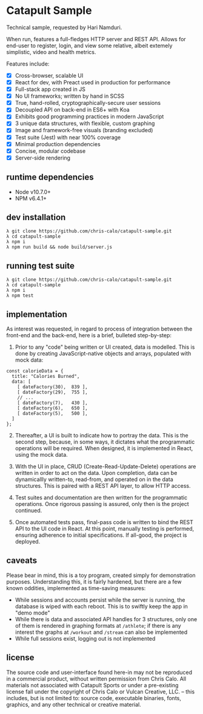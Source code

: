 # Catapult Sample

Technical sample, requested by Hari Namduri.

When run, features a full-fledges HTTP server and REST API. Allows for
end-user to register, login, and view some relative, albeit extemely
simplistic, video and health metrics.

Features include:

- [x] Cross-browser, scalable UI
- [x] React for dev, with Preact used in production for performance
- [x] Full-stack app created in JS
- [x] No UI frameworks; written by hand in SCSS
- [x] True, hand-rolled, cryptographically-secure user sessions
- [x] Decoupled API on back-end in ES6+ with Koa
- [x] Exhibits good programming practices in modern JavaScript
- [x] 3 unique data structures, with flexible, custom graphing
- [x] Image and framework-free visuals (branding excluded)
- [x] Test suite (Jest) with near 100% coverage
- [x] Minimal production dependencies
- [x] Concise, modular codebase
- [x] Server-side rendering

## runtime dependencies
- Node v10.7.0+
- NPM v6.4.1+

## dev installation
```
λ git clone https://github.com/chris-calo/catapult-sample.git
λ cd catapult-sample
λ npm i
λ npm run build && node build/server.js
```

## running test suite
```
λ git clone https://github.com/chris-calo/catapult-sample.git
λ cd catapult-sample
λ npm i
λ npm test
```

## implementation

As interest was requested, in regard to process of integration between
the front-end and the back-end, here is a brief, bulleted step-by-step:

1. Prior to any "code" being written or UI created, data is modelled.
   This is done by creating JavaScript-native objects and arrays, populated
   with mock data:

```
const calorieData = {
  title: "Calories Burned",
  data: [
    [ dateFactory(30),  839 ],
    [ dateFactory(29),  755 ],
    // ...
    [ dateFactory(7),   430 ],
    [ dateFactory(6),   650 ],
    [ dateFactory(5),   500 ],
  ]
};

```

2. Thereafter, a UI is built to indicate how to portray the data. This is
   the second step, because, in some ways, it dictates what the
   programmatic operations will be required. When designed, it is
   implemented in React, using the mock data.

3. With the UI in place, CRUD (Create-Read-Update-Delete) operations are
   written in order to act on the data. Upon completion, data can be
   dynamicallly written-to, read-from, and operated on in the data
   structures. This is paired with a REST API layer, to allow HTTP access.

4. Test suites and documentation are then written for the programmatic
   operations. Once rigorous passing is assured, only then is the
   project continued.

5. Once automated tests pass, final-pass code is written to bind the
   REST API to the UI code in React. At this point, manually testing is
   performed, ensuring adherence to initial specifications. If all-good,
   the project is deployed.


## caveats

Please bear in mind, this is a toy program, created simply for
demonstration purposes. Understanding this, it is fairly hardened, but
there are a few known oddities, implemented as time-saving measures:

- While sessions and accounts persist while the server is running,
  the database is wiped with each reboot. This is to swiftly keep the
  app in "demo mode"
- While there is data and associated API handles for 3 structures,
  only one of them is rendered in graphing formats at `/athlete`; if there
  is any interest the graphs at `/workout` and `/stream` can also be
  implemented
- While full sessions exist, logging out is not implemented

## license

The source code and user-interface found here-in may not be reproduced in
a commercial product, without written permission from Chris Calo. All
materials not associated with Catapult Sports or under a pre-existing
license fall under the copyright of Chris Calo or Vulcan Creative, LLC. –
this includes, but is not limited to: source code, executable binaries,
fonts, graphics, and any other technical or creative material.
